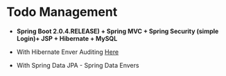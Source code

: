 # Todo Management

* **Spring Boot 2.0.4.RELEASE) + Spring MVC + Spring Security (simple Login)+ JSP + Hibernate + MySQL**

* With Hibernate Enver Auditing [Here](https://docs.jboss.org/envers/docs/#quickstart)

* With Spring Data JPA - Spring Data Envers